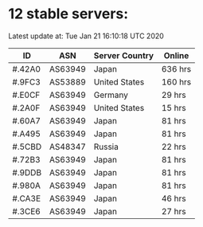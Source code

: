 # 12 stable servers:

Latest update at: Tue Jan 21 16:10:18 UTC 2020

| ID | ASN | Server Country | Online |
| -- | --- | -------------- | ------ |
| #.42A0 | AS63949 | Japan | 636 hrs |
| #.9FC3 | AS53889 | United States | 160 hrs |
| #.E0CF | AS63949 | Germany | 29 hrs |
| #.2A0F | AS63949 | United States | 15 hrs |
| #.60A7 | AS63949 | Japan | 81 hrs |
| #.A495 | AS63949 | Japan | 81 hrs |
| #.5CBD | AS48347 | Russia | 22 hrs |
| #.72B3 | AS63949 | Japan | 81 hrs |
| #.9DDB | AS63949 | Japan | 81 hrs |
| #.980A | AS63949 | Japan | 81 hrs |
| #.CA3E | AS63949 | Japan | 46 hrs |
| #.3CE6 | AS63949 | Japan | 27 hrs |

